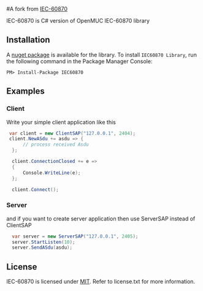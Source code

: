 #A fork from [IEC-60870](https://github.com/minhdtb/IEC-60870/)

IEC-60870 is C# version of OpenMUC IEC-60870 library

## Installation
A [nuget package](https://www.nuget.org/packages/IEC60870/) is available for the library. To install `IEC60870 Library`, run the following command in the Package Manager Console:

    PM> Install-Package IEC60870

## Examples

### Client
Write your simple client application like this
```csharp
 var client = new ClientSAP("127.0.0.1", 2404);
 client.NewASdu += asdu => {
      // process received Asdu
  };

  client.ConnectionClosed += e =>
  {
      Console.WriteLine(e);
  };

  client.Connect();
```

### Server
and if you want to create server application then use ServerSAP instead of ClientSAP
```csharp
  var server = new ServerSAP("127.0.0.1", 2405); 
  server.StartListen(10);
  server.SendASdu(asdu);         
```

## License

IEC-60870 is licensed under [MIT](http://www.opensource.org/licenses/mit-license.php "Read more about the MIT license form"). Refer to license.txt for more information.
